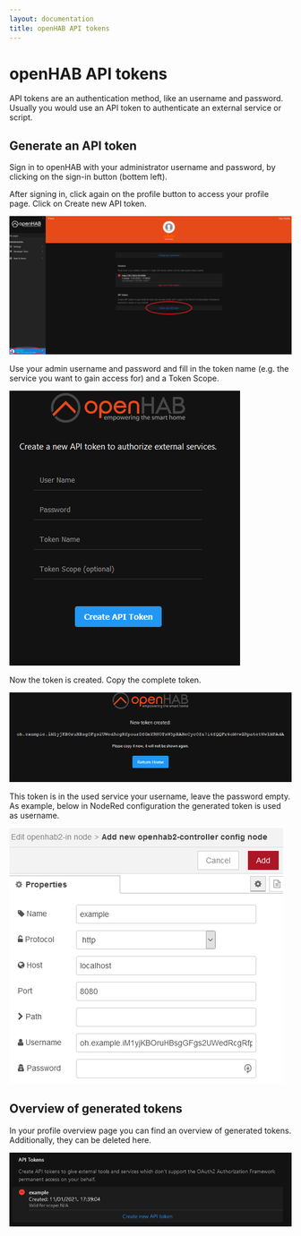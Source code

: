 ```yaml
---
layout: documentation
title: openHAB API tokens
---
```


# openHAB API tokens

API tokens are an authentication method, like an username and password. 
Usually you would use an API token to authenticate an external service or script.

## Generate an API token
Sign in to openHAB with your administrator username and password, by clicking on the sign-in button (bottem left).

After signing in, click again on the profile button to access your profile page. 
Click on Create new API token.

![apitoken login](images/apitoken_login.png)

Use your admin username and password and fill in the token name (e.g. the service you want to gain access for) and a Token Scope.

![Create token](images/apitoken_create_token.png)

Now the token is created. 
Copy the complete token.

![Token](images/apitoken_token.png)

This token is in the used service your username, leave the password empty.
As example, below in NodeRed configuration the generated token is used as username.

![Example](images/apitoken_example.png)

## Overview of generated tokens
In your profile overview page you can find an overview of generated tokens. 
Additionally, they can be deleted here.

![Overview](images/apitoken_overview_tokens.png)

